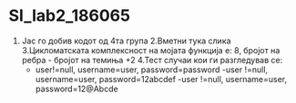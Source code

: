 # SI_lab2_186065


1. Јас го добив кодот од 4та група
2.Вметни тука слика
3.Цикломатската комплексност на мојата функција е: 8, бројот на ребра - бројот на темиња +2
4.Тест случаи кои ги разгледував се:
	- user!=null, username=user, password=password
	-user !=null, username=user, password=12abcdef
	-user !=null, username=user, password=12@Abcde
